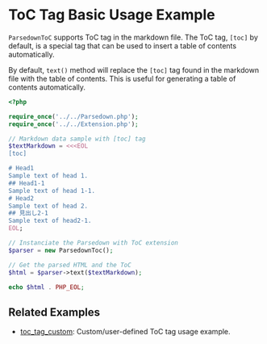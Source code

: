 # ToC Tag Basic Usage Example

`ParsedownToC` supports ToC tag in the markdown file. The ToC tag, `[toc]` by default, is a special tag that can be used to insert a table of contents automatically.

By default, `text()` method will replace the `[toc]` tag found in the markdown file with the table of contents. This is useful for generating a table of contents automatically.

```php
<?php

require_once('../../Parsedown.php');
require_once('../../Extension.php');

// Markdown data sample with [toc] tag
$textMarkdown = <<<EOL
[toc]

# Head1
Sample text of head 1.
## Head1-1
Sample text of head 1-1.
# Head2
Sample text of head 2.
## 見出し2-1
Sample text of head2-1.
EOL;

// Instanciate the Parsedown with ToC extension
$parser = new ParsedownToc();

// Get the parsed HTML and the ToC
$html = $parser->text($textMarkdown);

echo $html . PHP_EOL;
```

## Related Examples

- [toc_tag_custom](../toc_tag_custom/README.md): Custom/user-defined ToC tag usage example.
